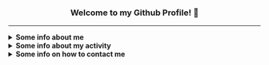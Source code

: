 <h3 align="center">Welcome to my Github Profile! 👋</h3>

***

<details><summary><strong>Some info about me</strong></summary><p>

- 🙋‍♂️ My name is **Uladzislau** *(Владислав)*
-  🎂 I'm **20** years old
   - 📆 I celebrate my birthday on **June 22**
- 🏠 I'm currently living in **Homiel, Belarus** *(My hometown)*
- 🏫 I am currently studying at **Francisk Skorina Homiel State University**
  - **Faculty:** Mathematics and Programming Technologies
  - **Specialty:** Applied Informatics
  - Enrolled in **full-time** training
- 🗣 My primary language is **Russian**, but in most cases, I'm trying to use **English** *(Approximate level: B1)*
- 💕 I am very passionate about **music** and **mobile photography**, as well as **creating beautiful interfaces** and **interesting projects**
- 👨‍🎓 Got the **Github Student Developer Pack** on **October 1, 2020**
- 💻 Using **MacBook Pro 13" 2020 (M1 - 16/512)**

</p></details>

<details><summary><strong>Some info about my activity</strong></summary><p>

- 📚 I'm currently learning:
  - **JavaScript**
  - **TypeScript**
  - **Node.js/React/Next.js**
- ❌ I've currently stop learning:
   - **C#**
   - **Ruby**
- 🏆 I've currently finished learning:
   - **[Basics] C/C++/Java/Go/Pascal/SQL/Python/JavaScript**
- 🚧 I've contributed in:
   - [**javascript-tutorial/ru.javascript.info**](https://github.com/javascript-tutorial/ru.javascript.info/pulls?q=is%3Apr+author%3ASecondThundeR)
   - [**archlinux/archinstall**](https://github.com/archlinux/archinstall/pulls?q=is%3Apr+author%3ASecondThundeR)
   - [**Catogram/Catogram**](https://github.com/Catogram/Catogram/pulls?q=is%3Apr+author%3ASecondThundeR)
   - [**eritislami/evobot**](https://github.com/eritislami/evobot/pulls?q=is%3Apr+author%3ASecondThundeR)
   - [**MicrosoftDocs/windows-uwp**](https://github.com/MicrosoftDocs/windows-uwp/pulls?q=is%3Apr+author%3ASecondThundeR)
   - [**virae/brands-in-russia**](https://github.com/virae/brands-in-russia/pulls?q=is%3Apr+author%3ASecondThundeR)
   - [**shikimori/shikimori**](https://github.com/shikimori/shikimori/pulls?q=is%3Apr+author%3ASecondThundeR)
   - [**aiogram/aiogram**](https://github.com/aiogram/aiogram/pulls?q=is%3Apr+author%3ASecondThundeR)
   - [**VKCOM/VKUI**](https://github.com/VKCOM/VKUI/pulls?q=is%3Apr+author%3ASecondThundeR)
   - [**ItzNeviKat/vkma-template**](https://github.com/ItzNeviKat/vkma-template/pulls?q=is%3Apr+author%3ASecondThundeR)
   - [**ItzNeviKat/router**](https://github.com/ItzNeviKat/router/pulls?q=is%3Apr+author%3ASecondThundeR)
   - [**reactjs/reactjs.org**](https://github.com/reactjs/reactjs.org/pulls?q=is%3Apr+author%3ASecondThundeR)
   - [**motion-canvas/motion-canvas**](https://github.com/motion-canvas/motion-canvas/pulls?q=is%3Apr+author%3ASecondThundeR)
   - [**SevereCloud/shikimori**](https://github.com/SevereCloud/shikimori/pulls?q=is%3Apr+author%3ASecondThundeR)
   - [**ecyrbe/zodios-react**](https://github.com/ecyrbe/zodios-react/pulls?q=is%3Apr+author%3ASecondThundeR)
- 🛠 I've been working on such noticeable projects:
   - [***Scroball X***](https://github.com/SecondThundeR/Scroball-X) *(Archived)* — Fork of [Scroball](https://github.com/peterjosling/scroball) by Peter Josling, where I made some changes to provide Google-like Material UI, Adless UX, Dark Theme, and many other visual improvements
   - [***DokiDoki-RenPy***](https://github.com/SecondThundeR/DokiDoki-RenPy) *(Not maintained)* — Decompiled code of Original Doki Doki Literature Club *(non-Plus version)* for internal use in RenPy Launcher, e.g. modification or self-learning
   - [**Project Aether**](https://github.com/SecondThundeR/secondthunder.github.io) — My personal [landing page](https://secondthunder.github.io). Built with Astro
   - [**shikithon**](https://github.com/SecondThundeR/shikithon) - Yet another Python wrapper for Shikimori API
   - [**anya-bot-ts**](https://github.com/SecondThundeR/anya-bot-ts) - A simple TypeScript bot for auto-deleting Telegram premium stickers based on grammY library
  - **Figma Projects:**
    - [***OrbitReader***](https://www.figma.com/file/GsnLhc0IVJnofPt6yw3JZW/Orbit) *(Archived)* - A quick sketch for one unreleased app
    - [***Project Delta***](https://www.figma.com/file/Sk8zK5CWB7XjqRE0Uq5T04/Project-Delta) *(Archived)* - Sketch and ideas for interesting player design
    - [***Telegram Contest Work***](https://www.figma.com/file/9wgUy3OaqY1Tloz4jtCIuU/Telegram-Contest-(SecondThundeR)) *(Finished - 4th place - 1000$)* - My work for the [July contest for Designers](https://contest.com/docs/android-design-21) from the Telegram team
    - [***Unigram Redesign Contest***](https://www.figma.com/file/Ei6xUhhDvAshU06PAtGO1P/Codename-Micagram-(Unigram-Redesign)?node-id=178%3A100150&viewport=394%2C48%2C0.87) *(Finished - 2th place - 2000$)* - My work for the [January contest for Designers](https://contest.com/win11-design) from the Telegram team

</p></details>

<details><summary><strong>Some info on how to contact me</strong></summary><p>

- 🌍 Here are several sites where you can follow me:
  - **[VK](https://vk.com/secondthunder)**
  - **[Twitter](https://twitter.com/scndthndr)**
  - **[Instagram](https://instagram.com/AwayFromGalaxy)**
  - **[Last.fm](https://last.fm/user/AwayFromGalaxy)**
  - **[Spotify](https://open.spotify.com/user/secondthunder)**
  - **[Code::Stats](https://codestats.net/users/AwayFromGalaxy)**
  - **[Shikimori](https://shikimori.one/SecondThundeR)**
  - **[Discord](https://discord.com/users/156081219866591232)**

- 📫 The best way you can reach me:
  - ✈ **[Telegram](https://t.me/secondthunder)** or via 📧 **Email** - awayfromgalaxy@gmail.com
  - 🕖 My active time: **12 A.M. - 8 P.M.** *(UTC+3)*

</p></details>

<!-- Commented lines -->
<!-- - 🌱 I want to learn in the future: -->
<!-- - ⌛ I've currently set on hold -->
